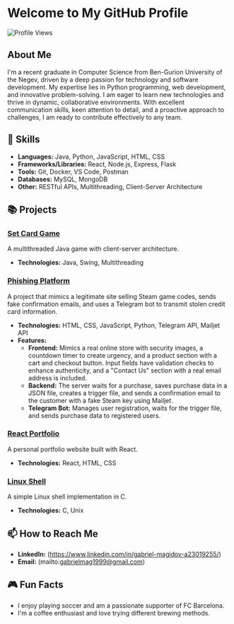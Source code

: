 # Welcome to My GitHub Profile

![Profile Views](https://komarev.com/ghpvc/?username=yourusername&style=flat-square)

## About Me
I'm a recent graduate in Computer Science from Ben-Gurion University of the Negev, driven by a deep passion for technology and software development. My expertise lies in Python programming, web development, and innovative problem-solving. I am eager to learn new technologies and thrive in dynamic, collaborative environments. With excellent communication skills, keen attention to detail, and a proactive approach to challenges, I am ready to contribute effectively to any team.

## 🔧 Skills
- **Languages:** Java, Python, JavaScript, HTML, CSS
- **Frameworks/Libraries:** React, Node.js, Express, Flask
- **Tools:** Git, Docker, VS Code, Postman
- **Databases:** MySQL, MongoDB
- **Other:** RESTful APIs, Multithreading, Client-Server Architecture

## 📚 Projects
### [Set Card Game](https://github.com/GabrielMagidov/SetCardGame)
A multithreaded Java game with client-server architecture.
- **Technologies:** Java, Swing, Multithreading
  
### [Phishing Platform](https://github.com/GabrielMagidov/Phishing_platform)
A project that mimics a legitimate site selling Steam game codes, sends fake confirmation emails, and uses a Telegram bot to transmit stolen credit card information.
- **Technologies:** HTML, CSS, JavaScript, Python, Telegram API, Mailjet API
- **Features:**
  - **Frontend:** Mimics a real online store with security images, a countdown timer to create urgency, and a product section with a cart and checkout button. Input fields have validation checks to enhance authenticity, and a "Contact Us" section with a real email address is included.
  - **Backend:** The server waits for a purchase, saves purchase data in a JSON file, creates a trigger file, and sends a confirmation email to the customer with a fake Steam key using Mailjet.
  - **Telegram Bot:** Manages user registration, waits for the trigger file, and sends purchase data to registered users.

### [React Portfolio](https://github.com/GabrielMagidov/Portfolio)
A personal portfolio website built with React.
- **Technologies:** React, HTML, CSS

### [Linux Shell](https://github.com/GabrielMagidov/Linux-Pipe-and-Shell)
A simple Linux shell implementation in C.
- **Technologies:** C, Unix

## 📫 How to Reach Me
- **LinkedIn:** (https://www.linkedin.com/in/gabriel-magidov-a23019255/)
- **Email:** (mailto:gabrielmag1999@gmail.com)

## 🎮 Fun Facts
- I enjoy playing soccer and am a passionate supporter of FC Barcelona.
- I'm a coffee enthusiast and love trying different brewing methods.
